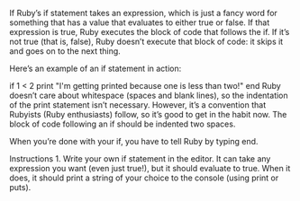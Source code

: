If
Ruby’s if statement takes an expression, which is just a fancy word for something that has a value that evaluates to either true or false. If that expression is true, Ruby executes the block of code that follows the if. If it’s not true (that is, false), Ruby doesn’t execute that block of code: it skips it and goes on to the next thing.

Here’s an example of an if statement in action:

if 1 < 2
  print "I'm getting printed because one is less than two!"
end
Ruby doesn’t care about whitespace (spaces and blank lines), so the indentation of the print statement isn’t necessary. However, it’s a convention that Rubyists (Ruby enthusiasts) follow, so it’s good to get in the habit now. The block of code following an if should be indented two spaces.

When you’re done with your if, you have to tell Ruby by typing end.

Instructions
1.
Write your own if statement in the editor. It can take any expression you want (even just true!), but it should evaluate to true. When it does, it should print a string of your choice to the console (using print or puts).
